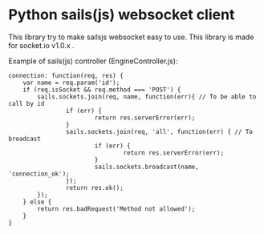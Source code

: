 # Python sails(js) websocket client
This library try to make sailsjs websocket easy to use. This library is made for socket.io v1.0.x .

Example of sails(js) controller (EngineController.js):

	connection: function(req, res) {
		var name = req.param('id');
        if (req.isSocket && req.method === 'POST') {
            sails.sockets.join(req, name, function(err){ // To be able to call by id
                    if (err) {
                            return res.serverError(err);
                    }
                    sails.sockets.join(req, 'all', function(err) { // To broadcast
                            if (err) {
                                    return res.serverError(err);
                            }
                            sails.sockets.broadcast(name, 'connection_ok');
                    });
                    return res.ok();
            });
        } else {
        	return res.badRequest('Method not allowed');
        }
	}

